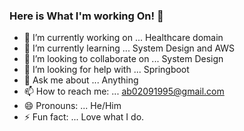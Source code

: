 ### Here is What I'm working On! 👋

- 🔭 I’m currently working on ... Healthcare domain
- 🌱 I’m currently learning ... System Design and AWS
- 👯 I’m looking to collaborate on ... System Design
- 🤔 I’m looking for help with ... Springboot
- 💬 Ask me about ... Anything
- 📫 How to reach me: ... ab02091995@gmail.com
- 😄 Pronouns: ... He/Him
- ⚡ Fun fact: ... Love what I do.
